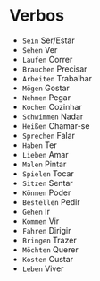 # Verbos

-   `Sein` Ser/Estar
-   `Sehen` Ver
-   `Laufen` Correr
-   `Brauchen` Precisar
-   `Arbeiten` Trabalhar
-   `Mögen` Gostar
-   `Nehmen` Pegar
-   `Kochen` Cozinhar
-   `Schwimmen` Nadar
-   `Heißen` Chamar-se
-   `Sprechen` Falar
-   `Haben` Ter
-   `Lieben` Amar
-   `Malen` Pintar
-   `Spielen` Tocar
-   `Sitzen` Sentar
-   `Können` Poder
-   `Bestellen` Pedir
-   `Gehen` Ir
-   `Kommen` Vir
-   `Fahren` Dirigir
-   `Bringen` Trazer
-   `Möchten` Querer
-   `Kosten` Custar
-   `Leben` Viver
